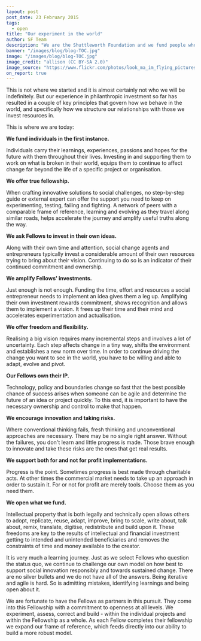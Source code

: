 ```yaml
---
layout: post
post_date: 23 February 2015
tags: 
  - open
title: "Our experiment in the world"
author: SF Team
description: "We are the Shuttleworth Foundation and we fund people who hold a vision for a better future centred around open principles. This is how:"
banner: "/images/blog/blog-TOC.jpg"
image: "/images/blog/blog-TOC.jpg"
image_credit: "allison (CC BY-SA 2.0)"
image_source: "https://www.flickr.com/photos/look_ma_im_flying_pictures/2222370392"
on_report: true
---
```


This is not where we started and it is almost certainly not who we will be indefinitely. But our experience in philanthropic investment so far has resulted in a couple of key principles that govern how we behave in the world, and specifically how we structure our relationships with those we invest resources in.

This is where we are today:

__We fund individuals in the first instance.__

Individuals carry their learnings, experiences, passions and hopes for the future with them throughout their lives. Investing in and supporting them to work on what is broken in their world, equips them to continue to affect change far beyond the life of a specific project or organisation.


__We offer true fellowship.__

When  crafting innovative solutions to social challenges, no step-by-step  guide or external expert can offer the support you need to keep on experimenting, testing, failing and fighting. A network of peers with a  comparable frame of reference, learning and evolving as they travel along similar roads, helps accelerate the journey and amplify useful  truths along the way.


__We ask Fellows to invest in their own ideas.__

Along with their own time and attention, social change agents and entrepreneurs typically invest a considerable amount of their own resources trying to bring about their vision. Continuing to do so is an indicator of their continued commitment and ownership.


__We amplify Fellows' investments.__

Just enough is not enough. Funding the time, effort and resources a social entrepreneur needs  to implement an idea gives them a leg up. Amplifying their own investment rewards commitment, shows recognition and allows them to implement a vision. It frees up their time and their mind and accelerates experimentation and actualisation.



__We offer freedom and flexibility.__

Realising a big vision requires many incremental steps and involves a lot of uncertainty. Each step affects change in a tiny way, shifts the  environment and establishes a new norm over time. In order to continue  driving the change you want to see in the world, you have to be willing and able to adapt, evolve and pivot.



__Our Fellows own their IP.__

Technology, policy and boundaries change so fast that the best possible chance of success arises when someone can be agile and determine the  future of an idea or project quickly. To this end, it is important to have the necessary ownership and control to make that happen.



__We encourage innovation and taking risks.__

Where conventional thinking fails, fresh thinking and unconventional approaches are necessary. There may be no single right answer. Without the failures, you don't learn and little progress is made. Those brave enough to innovate and take these risks are the ones that get real results.



__We support both for and not for profit implementations.__

Progress is the point. Sometimes progress is best made through charitable acts. At other times the commercial market needs to take up an approach in order to sustain it. For or not for profit are merely tools. Choose them as you need them.



__We open what we fund.__

Intellectual property that is both legally and technically open allows others to adopt, replicate, reuse, adapt, improve, bring to scale, write about, talk about, remix, translate, digitise, redistribute and build upon it. These freedoms are key to the results of intellectual and financial investment getting to intended and unintended beneficiaries and removes the constraints of time and money available to the creator.

It is very much a learning journey. Just as we select Fellows who question the status quo, we continue to challenge our own model on how best to support social innovation responsibly and towards sustained change. There are no silver bullets and we do not have all of the answers. Being iterative and agile is hard. So is admitting mistakes, identifying learnings and being open about it.

We are fortunate to have the Fellows as partners in this pursuit. They come into this Fellowship with a commitment to openness at all levels. We experiment, assess, correct and build - within the individual projects and within the Fellowship as a whole. As each Fellow completes their fellowship we expand our frame of reference, which feeds directly into our ability to build a more robust model.